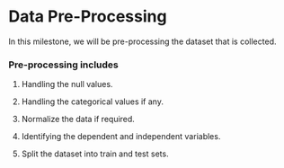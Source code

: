 # Data Pre-Processing
In this milestone, we will be pre-processing the dataset that is collected.

### Pre-processing includes

1. Handling the null values.


2. Handling the categorical values if any.


3. Normalize the data if required.


4. Identifying the dependent and independent variables.


5. Split the dataset into train and test sets.
